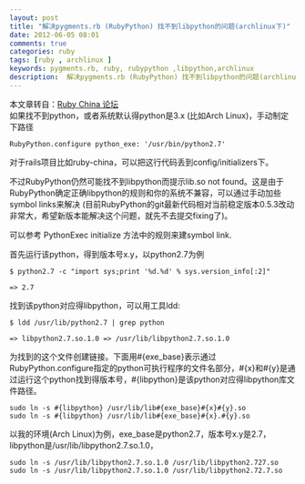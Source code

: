 ```yaml
---
layout: post
title: "解决pygments.rb (RubyPython) 找不到libpython的问题(archlinux下)"
date: 2012-06-05 08:01
comments: true
categories: ruby
tags: [ruby , archlinux ]
keywords: pygments.rb, ruby, rubypython ,libpython,archlinux
description:  解决pygments.rb (RubyPython) 找不到libpython的问题(archlinux下)
---
```


本文章转自：[Ruby China 论坛](http://ruby-china.org/topics/289)   
如果找不到python，或者系统默认得python是3.x (比如Arch Linux)，手动制定下路径   
```
RubyPython.configure python_exe: '/usr/bin/python2.7'
```
对于rails项目比如ruby-china，可以把这行代码丢到config/initializers下。   

不过RubyPython仍然可能找不到libpython而提示lib.so not found。这是由于RubyPython确定正确libpython的规则和你的系统不兼容，可以通过手动加些symbol links来解决 (目前RubyPython的git最新代码相对当前稳定版本0.5.3改动非常大，希望新版本能解决这个问题，就先不去提交fixing了)。   

可以参考 PythonExec initialize 方法中的规则来建symbol link.   
<!--more-->
首先运行该python，得到版本号x.y，以python2.7为例   
```
$ python2.7 -c "import sys;print '%d.%d' % sys.version_info[:2]"

=> 2.7
```
找到该python对应得libpython，可以用工具ldd:   
```
$ ldd /usr/lib/python2.7 | grep python

=> libpython2.7.so.1.0 => /usr/lib/libpython2.7.so.1.0
```
为找到的这个文件创建链接。下面用#{exe_base}表示通过RubyPython.configure指定的python可执行程序的文件名部分，#{x}和#{y}是通过运行这个python找到得版本号，#{libpython}是该python对应得libpython库文件路径。   
```
sudo ln -s #{libpython} /usr/lib/lib#{exe_base}#{x}#{y}.so
sudo ln -s #{libpython} /usr/lib/lib#{exe_base}#{x}.#{y}.so
```
以我的环境(Arch Linux)为例，exe_base是python2.7，版本号x.y是2.7，libpython是/usr/lib/libpython2.7.so.1.0，   
```
sudo ln -s /usr/lib/libpython2.7.so.1.0 /usr/lib/libpython2.727.so
sudo ln -s /usr/lib/libpython2.7.so.1.0 /usr/lib/libpython2.72.7.so
```
